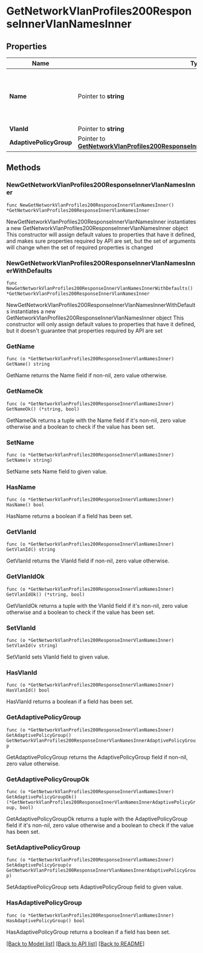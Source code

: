 # GetNetworkVlanProfiles200ResponseInnerVlanNamesInner

## Properties

Name | Type | Description | Notes
------------ | ------------- | ------------- | -------------
**Name** | Pointer to **string** | Name of the VLAN, string length must be from 1 to 32 characters | [optional] 
**VlanId** | Pointer to **string** | VLAN ID | [optional] 
**AdaptivePolicyGroup** | Pointer to [**GetNetworkVlanProfiles200ResponseInnerVlanNamesInnerAdaptivePolicyGroup**](GetNetworkVlanProfiles200ResponseInnerVlanNamesInnerAdaptivePolicyGroup.md) |  | [optional] 

## Methods

### NewGetNetworkVlanProfiles200ResponseInnerVlanNamesInner

`func NewGetNetworkVlanProfiles200ResponseInnerVlanNamesInner() *GetNetworkVlanProfiles200ResponseInnerVlanNamesInner`

NewGetNetworkVlanProfiles200ResponseInnerVlanNamesInner instantiates a new GetNetworkVlanProfiles200ResponseInnerVlanNamesInner object
This constructor will assign default values to properties that have it defined,
and makes sure properties required by API are set, but the set of arguments
will change when the set of required properties is changed

### NewGetNetworkVlanProfiles200ResponseInnerVlanNamesInnerWithDefaults

`func NewGetNetworkVlanProfiles200ResponseInnerVlanNamesInnerWithDefaults() *GetNetworkVlanProfiles200ResponseInnerVlanNamesInner`

NewGetNetworkVlanProfiles200ResponseInnerVlanNamesInnerWithDefaults instantiates a new GetNetworkVlanProfiles200ResponseInnerVlanNamesInner object
This constructor will only assign default values to properties that have it defined,
but it doesn't guarantee that properties required by API are set

### GetName

`func (o *GetNetworkVlanProfiles200ResponseInnerVlanNamesInner) GetName() string`

GetName returns the Name field if non-nil, zero value otherwise.

### GetNameOk

`func (o *GetNetworkVlanProfiles200ResponseInnerVlanNamesInner) GetNameOk() (*string, bool)`

GetNameOk returns a tuple with the Name field if it's non-nil, zero value otherwise
and a boolean to check if the value has been set.

### SetName

`func (o *GetNetworkVlanProfiles200ResponseInnerVlanNamesInner) SetName(v string)`

SetName sets Name field to given value.

### HasName

`func (o *GetNetworkVlanProfiles200ResponseInnerVlanNamesInner) HasName() bool`

HasName returns a boolean if a field has been set.

### GetVlanId

`func (o *GetNetworkVlanProfiles200ResponseInnerVlanNamesInner) GetVlanId() string`

GetVlanId returns the VlanId field if non-nil, zero value otherwise.

### GetVlanIdOk

`func (o *GetNetworkVlanProfiles200ResponseInnerVlanNamesInner) GetVlanIdOk() (*string, bool)`

GetVlanIdOk returns a tuple with the VlanId field if it's non-nil, zero value otherwise
and a boolean to check if the value has been set.

### SetVlanId

`func (o *GetNetworkVlanProfiles200ResponseInnerVlanNamesInner) SetVlanId(v string)`

SetVlanId sets VlanId field to given value.

### HasVlanId

`func (o *GetNetworkVlanProfiles200ResponseInnerVlanNamesInner) HasVlanId() bool`

HasVlanId returns a boolean if a field has been set.

### GetAdaptivePolicyGroup

`func (o *GetNetworkVlanProfiles200ResponseInnerVlanNamesInner) GetAdaptivePolicyGroup() GetNetworkVlanProfiles200ResponseInnerVlanNamesInnerAdaptivePolicyGroup`

GetAdaptivePolicyGroup returns the AdaptivePolicyGroup field if non-nil, zero value otherwise.

### GetAdaptivePolicyGroupOk

`func (o *GetNetworkVlanProfiles200ResponseInnerVlanNamesInner) GetAdaptivePolicyGroupOk() (*GetNetworkVlanProfiles200ResponseInnerVlanNamesInnerAdaptivePolicyGroup, bool)`

GetAdaptivePolicyGroupOk returns a tuple with the AdaptivePolicyGroup field if it's non-nil, zero value otherwise
and a boolean to check if the value has been set.

### SetAdaptivePolicyGroup

`func (o *GetNetworkVlanProfiles200ResponseInnerVlanNamesInner) SetAdaptivePolicyGroup(v GetNetworkVlanProfiles200ResponseInnerVlanNamesInnerAdaptivePolicyGroup)`

SetAdaptivePolicyGroup sets AdaptivePolicyGroup field to given value.

### HasAdaptivePolicyGroup

`func (o *GetNetworkVlanProfiles200ResponseInnerVlanNamesInner) HasAdaptivePolicyGroup() bool`

HasAdaptivePolicyGroup returns a boolean if a field has been set.


[[Back to Model list]](../README.md#documentation-for-models) [[Back to API list]](../README.md#documentation-for-api-endpoints) [[Back to README]](../README.md)


